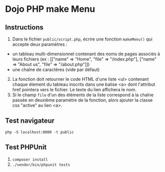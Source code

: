 # Dojo PHP make Menu

## Instructions

1. Dans le fichier `public/script.php`, écrire une fonction `makeMenu()` qui accepte deux paramètres :
- un tableau multi-dimensionnel contenant des noms de pages associés à leurs fichiers 
(ex : [["name" => "Home", "file" => "/index.php"], ["name" => "About us", "file" => "/about.php"]])
- une chaîne de caractères (vide par défaut)
2. La fonction doit retourner le code HTML d'une liste &lt;ul&gt; contenant chaque élement du tableau inscrits dans une balise &lt;a&gt; dont l'attribut href pointera vers le fichier. Le texte du lien affichera le nom. 
3. Si le champ `file` d'un des éléments de la liste correspond à la chaîne passée en deuxième paramètre de la fonction, alors ajouter la classe css "active" au lien &lt;a&gt;.

## Test navigateur

 `php -S localhost:8000 -t public`

## Test PHPUnit
1. `composer install`
2. `./vendor/bin/phpunit tests`